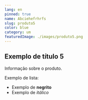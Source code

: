 ```yaml
---
lang: en
pinned: true
name: Abciehefrhrfs
slug: produto5
color: blue
category: um
featuredImage: ./images/produto5.png
---
```


## Exemplo de título 5

Informação sobre o produto.

Exemplo de lista:

- Exemplo de **negrito**
- Exemplo de _itálico_
